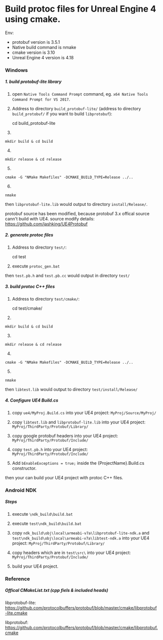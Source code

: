 # Build protoc files for Unreal Engine 4 using cmake.

Env:

+ protobuf version is 3.5.1
+ Native build command is nmake
+ cmake version is 3.10
+ Unreal Engine 4 version is 4.18

### Windows

##### 1. build protobuf-lite library

1. open `Native Tools Command Prompt` command, eg. `x64 Native Tools Command Prompt for VS 2017`.

2. Address to directory `build_protobuf-lite/` (address to directory `build_protobuf/` if you want to build `libprotobuf`):

    cd build_protobuf-lite
3.

    mkdir build & cd build
4.

    mkdir release & cd release
5.

    cmake -G "NMake Makefiles" -DCMAKE_BUILD_TYPE=Release ../..
6.

    nmake

then `libprotobuf-lite.lib` would output to directory `install/Release/`.

protobuf source has been modified, because protobuf 3.x offical source cann't build with UE4.
source modify details: https://github.com/jashking/UE4Protobuf


##### 2. generate protoc files

1. Address to directory `test/`:

    cd test

2. execute `protoc_gen.bat`

then `test.pb.h` and `test.pb.cc` would output in directory `test/`

##### 3. build protoc C++ files

1. Address to directory `test/cmake/`:

    cd test/cmake/
    
2.

    mkdir build & cd build
3.

    mkdir release & cd release
4.

    cmake -G "NMake Makefiles" -DCMAKE_BUILD_TYPE=Release ../..
    
5.

    nmake

then `libtest.lib` would output to directory `test/install/Release/`

##### 4. Configure UE4 Build.cs

1. copy `ue4/MyProj.Build.cs` into your UE4 project: `MyProj/Source/MyProj/`

2. copy `libtest.lib` and `libprotobuf-lite.lib` into your UE4 project: `MyProj/ThirdParty/Protobuf/Library/`

3. copy google protobuf headers into your UE4 project: `MyProj/ThirdParty/Protobuf/Include/`

4. copy `test.pb.h` into your UE4 project: `MyProj/ThirdParty/Protobuf/Include/`

5. Add `bEnableExceptions = true;` inside the {ProjectName}.Build.cs constructor. 

then your can build your UE4 project with protoc C++ files.

### Android NDK

##### Steps

1. execute `\ndk_build\build.bat`

2. execute `test\ndk_build\build.bat`

3. copy `ndk_build\obj\local\armeabi-v7a\libprotobuf-lite-ndk.a` and `test\ndk_build\obj\local\armeabi-v7a\libtest-ndk.a` into your UE4 project: `MyProj/ThirdParty/Protobuf/Library/`

4. copy headers which are in `test\src\` into your UE4 project: `MyProj/ThirdParty/Protobuf/Include/` 

5. build your UE4 project.

### Reference

##### Offical CMakeList.txt (cpp fiels & included heads)

libprotobuf-lite:  
https://github.com/protocolbuffers/protobuf/blob/master/cmake/libprotobuf-lite.cmake

libprotobuf:  
https://github.com/protocolbuffers/protobuf/blob/master/cmake/libprotobuf.cmake
